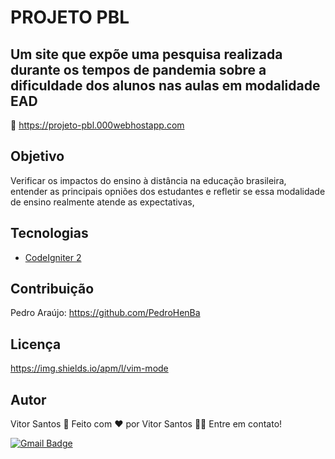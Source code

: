 
# PROJETO PBL
## Um site que expõe uma pesquisa realizada durante os tempos de pandemia sobre a dificuldade dos alunos nas aulas em modalidade EAD

🔎 https://projeto-pbl.000webhostapp.com

 Objetivo
 ---
  Verificar os impactos do ensino à distância na educação brasileira, entender as principais opniões dos estudantes e refletir se essa modalidade de ensino realmente atende as expectativas,
  
 Tecnologias
 ---
  - [CodeIgniter 2](https://codeigniter.com/)
  
 Contribuição
 ---
  Pedro Araújo: https://github.com/PedroHenBa
  
 Licença
 ---
 https://img.shields.io/apm/l/vim-mode
 
 Autor
 ---
  Vitor Santos 🚀
  Feito com ❤️ por Vitor Santos 👋🏽 Entre em contato!

[![Gmail Badge](https://img.shields.io/badge/-vitoralannl@gmail.com-c14438?style=flat-square&logo=Gmail&logoColor=white&link=mailto:vitoralannl@gmail.com)](mailto:vitoralannl@gmail.com)
